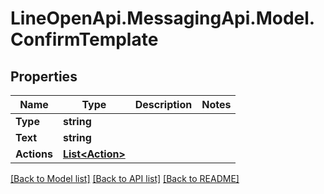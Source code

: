 # LineOpenApi.MessagingApi.Model.ConfirmTemplate

## Properties

Name | Type | Description | Notes
------------ | ------------- | ------------- | -------------
**Type** | **string** |  | 
**Text** | **string** |  | 
**Actions** | [**List&lt;Action&gt;**](Action.md) |  | 

[[Back to Model list]](../README.md#documentation-for-models) [[Back to API list]](../README.md#documentation-for-api-endpoints) [[Back to README]](../README.md)

